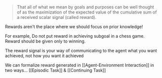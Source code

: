 > That all of what we mean by goals and purposes can be well thought of as the maximization of the expected value of the cumulative sum of a received scalar signal (called reward).

Rewards aren't the place where we should focus on prior knowledge!

For example, Do not put reward in achieving subgoal in a chess game. Reward should be given only to winning.

The reward signal is your way of communicating to the agent what you want achieved, not how you want it achieved

We can formalize reward generated in [[Agent-Environment Interaction]] in two ways...
[[Episodic Task]] & [[Continuing Task]] 